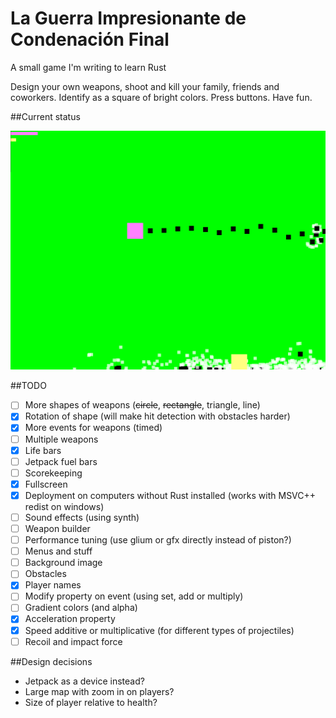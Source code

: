 # La Guerra Impresionante de Condenación Final
A small game I'm writing to learn Rust

Design your own weapons, shoot and kill your family, friends and coworkers. Identify as a square of bright colors. Press buttons. Have fun.

##Current status

![2016-06-21](https://raw.githubusercontent.com/joelwkall/lgidcf/master/screenshots/2016-06-21.png "2016-05-26")

##TODO

* [ ] More shapes of weapons (~~circle~~, ~~rectangle~~, triangle, line)
* [X] Rotation of shape (will make hit detection with obstacles harder)
* [X] More events for weapons (timed)
* [ ] Multiple weapons
* [X] Life bars
* [ ] Jetpack fuel bars
* [ ] Scorekeeping
* [X] Fullscreen
* [X] Deployment on computers without Rust installed (works with MSVC++ redist on windows)
* [ ] Sound effects (using synth)
* [ ] Weapon builder
* [ ] Performance tuning (use glium or gfx directly instead of piston?)
* [ ] Menus and stuff
* [ ] Background image
* [ ] Obstacles
* [X] Player names
* [ ] Modify property on event (using set, add or multiply)
* [ ] Gradient colors (and alpha)
* [X] Acceleration property
* [X] Speed additive or multiplicative (for different types of projectiles)
* [ ] Recoil and impact force

##Design decisions

- Jetpack as a device instead?
- Large map with zoom in on players?
- Size of player relative to health?